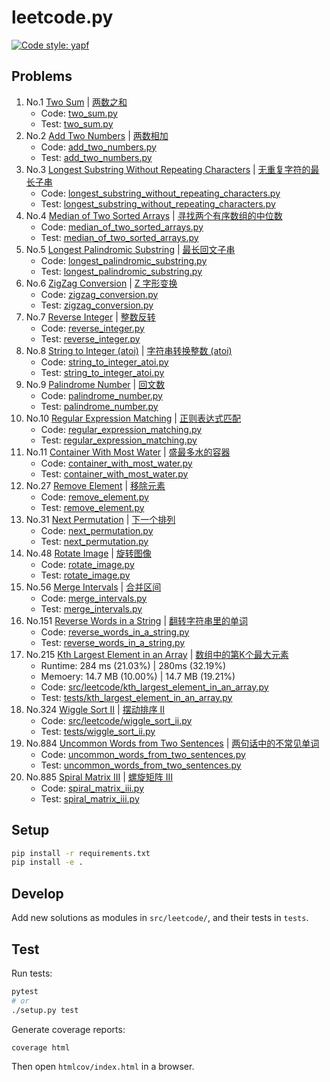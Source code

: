 # leetcode.py

[![Code style: yapf](https://img.shields.io/badge/code%20style-yapf-blue)](https://github.com/google/yapf)

## Problems

1. No.1 [Two Sum](https://leetcode.com/problems/two-sum) | [两数之和 ](https://leetcode-cn.com/problems/two-sum)
    - Code: [two_sum.py](./src/leetcode/two_sum.py)
    - Test: [two_sum.py](./tests/two_sum.py)
1. No.2 [Add Two Numbers](https://leetcode.com/problems/add-two-numbers) | [两数相加](https://leetcode-cn.com/problems/add-two-numbers)
    - Code: [add_two_numbers.py](./src/leetcode/add_two_numbers.py)
    - Test: [add_two_numbers.py](./tests/add_two_numbers.py)
1. No.3 [Longest Substring Without Repeating Characters](https://leetcode.com/problems/longest-substring-without-repeating-characters) | [无重复字符的最长子串](https://leetcode-cn.com/problems/longest-substring-without-repeating-characters)
    - Code: [longest_substring_without_repeating_characters.py](./src/leetcode/longest_substring_without_repeating_characters.py)
    - Test: [longest_substring_without_repeating_characters.py](./tests/longest_substring_without_repeating_characters.py)
1. No.4 [Median of Two Sorted Arrays](https://leetcode.com/problems/median-of-two-sorted-arrays) | [寻找两个有序数组的中位数](https://leetcode-cn.com/problems/median-of-two-sorted-arrays)
    - Code: [median_of_two_sorted_arrays.py](./src/leetcode/median_of_two_sorted_arrays.py)
    - Test: [median_of_two_sorted_arrays.py](./tests/median_of_two_sorted_arrays.py)
1. No.5 [Longest Palindromic Substring](https://leetcode.com/problems/longest-palindromic-substring) | [最长回文子串](https://leetcode-cn.com/problems/longest-palindromic-substring)
    - Code: [longest_palindromic_substring.py](./src/leetcode/longest_palindromic_substring.py)
    - Test: [longest_palindromic_substring.py](./tests/longest_palindromic_substring.py)
1. No.6 [ZigZag Conversion](https://leetcode.com/problems/zigzag-conversion) | [Z 字形变换](https://leetcode-cn.com/problems/zigzag-conversion)
    - Code: [zigzag_conversion.py](./src/leetcode/zigzag_conversion.py)
    - Test: [zigzag_conversion.py](./tests/zigzag_conversion.py)
1. No.7 [Reverse Integer](https://leetcode.com/problems/reverse-integer) | [整数反转](https://leetcode-cn.com/problems/reverse-integer)
    - Code: [reverse_integer.py](./src/leetcode/reverse_integer.py)
    - Test: [reverse_integer.py](./tests/reverse_integer.py)
1. No.8 [String to Integer (atoi)](https://leetcode.com/problems/string-to-integer-atoi) | [字符串转换整数 (atoi)](https://leetcode-cn.com/problems/string-to-integer-atoi)
    - Code: [string_to_integer_atoi.py](./src/leetcode/string_to_integer_atoi.py)
    - Test: [string_to_integer_atoi.py](./tests/string_to_integer_atoi.py)
1. No.9 [Palindrome Number](https://leetcode.com/problems/palindrome-number) | [回文数](https://leetcode-cn.com/problems/palindrome-number)
    - Code: [palindrome_number.py](./src/leetcode/palindrome_number.py)
    - Test: [palindrome_number.py](./tests/palindrome_number.py)
1. No.10 [Regular Expression Matching](https://leetcode.com/problems/regular-expression-matching) | [正则表达式匹配](https://leetcode-cn.com/problems/regular-expression-matching)
    - Code: [regular_expression_matching.py](./src/leetcode/regular_expression_matching.py)
    - Test: [regular_expression_matching.py](./tests/regular_expression_matching.py)
1. No.11 [Container With Most Water](https://leetcode.com/problems/container-with-most-water) | [盛最多水的容器](https://leetcode-cn.com/problems/container-with-most-water)
    - Code: [container_with_most_water.py](./src/leetcode/container_with_most_water.py)
    - Test: [container_with_most_water.py](./tests/container_with_most_water.py)
1. No.27 [Remove Element](https://leetcode.com/problems/remove-element) | [移除元素](https://leetcode-cn.com/problems/remove-element)
    - Code: [remove_element.py](./src/leetcode/remove_element.py)
    - Test: [remove_element.py](./tests/remove_element.py)
1. No.31 [Next Permutation](https://leetcode.com/problems/next-permutation/) | [下一个排列](https://leetcode-cn.com/problems/next-permutation/)
    - Code: [next_permutation.py](./src/leetcode/next_permutation.py)
    - Test: [next_permutation.py](./tests/next_permutation.py)
1. No.48 [Rotate Image](https://leetcode.com/problems/rotate-image/) | [旋转图像](https://leetcode-cn.com/problems/rotate-image/)
    - Code: [rotate_image.py](./src/leetcode/rotate_image.py)
    - Test: [rotate_image.py](./tests/rotate_image.py)
1. No.56 [Merge Intervals](https://leetcode.com/problems/merge-intervals/) | [合并区间](https://leetcode-cn.com/problems/merge-intervals/)
    - Code: [merge_intervals.py](./src/leetcode/merge_intervals.py)
    - Test: [merge_intervals.py](./tests/merge_intervals.py)
1. No.151 [Reverse Words in a String](https://leetcode.com/problems/reverse-words-in-a-string/) | [翻转字符串里的单词](https://leetcode-cn.com/problems/reverse-words-in-a-string/)
    - Code: [reverse_words_in_a_string.py](./src/leetcode/reverse_words_in_a_string.py)
    - Test: [reverse_words_in_a_string.py](./tests/reverse_words_in_a_string.py)
1. No.215 [Kth Largest Element in an Array](https://leetcode.com/problems/kth-largest-element-in-an-array/) | [数组中的第K个最大元素](https://leetcode-cn.com/problems/kth-largest-element-in-an-array/)
    - Runtime: 284 ms (21.03%) | 280ms (32.19%)
    - Memoery: 14.7 MB (10.00%) | 14.7 MB (19.21%)
    - Code: [src/leetcode/kth_largest_element_in_an_array.py](./src/leetcode/kth_largest_element_in_an_array.py)
    - Test: [tests/kth_largest_element_in_an_array.py](./tests/kth_largest_element_in_an_array.py)
1. No.324 [Wiggle Sort II](https://leetcode.com/problems/wiggle-sort-ii/) | [摆动排序 II](https://leetcode-cn.com/problems/kth-largest-element-in-an-array/)
    - Code: [src/leetcode/wiggle_sort_ii.py](./src/leetcode/wiggle_sort_ii.py)
    - Test: [tests/wiggle_sort_ii.py](./tests/wiggle_sort_ii.py)
1. No.884 [Uncommon Words from Two Sentences](https://leetcode.com/problems/uncommon-words-from-two-sentences/) | [两句话中的不常见单词](https://leetcode-cn.com/problems/uncommon-words-from-two-sentences/)
    - Code: [uncommon_words_from_two_sentences.py](./src/leetcode/uncommon_words_from_two_sentences.py)
    - Test: [uncommon_words_from_two_sentences.py](./tests/uncommon_words_from_two_sentences.py)
1. No.885 [Spiral Matrix III](https://leetcode.com/problems/spiral-matrix-iii/) | [螺旋矩阵 III](https://leetcode-cn.com/problems/spiral-matrix-iii/)
    - Code: [spiral_matrix_iii.py](./src/leetcode/spiral_matrix_iii.py)
    - Test: [spiral_matrix_iii.py](./tests/spiral_matrix_iii.py)


## Setup

```sh
pip install -r requirements.txt
pip install -e .
```

## Develop

Add new solutions as modules in `src/leetcode/`, and their tests in `tests`.

## Test

Run tests:

```sh
pytest
# or
./setup.py test
```

Generate coverage reports:

```sh
coverage html
```

Then open `htmlcov/index.html` in a browser.

